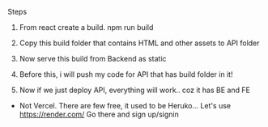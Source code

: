 Steps

1. From react create a build. npm run build
2. Copy this build folder that contains HTML and other assets to API folder
3. Now serve this build from Backend as static

4. Before this, i will push my code for API that has build folder in it!

5. Now if we just deploy API, everything will work.. coz it has BE and FE

- Not Vercel. There are few free, it used to be Heruko... Let's use https://render.com/
  Go there and sign up/signin

